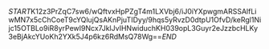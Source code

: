 $START$K12z3PrZqC7sw6/wQftvxHpPZgT4m1LXVbj6/iJ0iYXpwgmARSSAlfLiwMN7x5cChCoeT9cYQlujQsAKnPjuTIDyy/9hqs5yRvzD0dtpU1OfvD/keRgl1Nijc15OTBLo9iR8yrPewI9Ncx7JklJvIHNwiduchKH039opL3Guyr2eJzzbcHLKy3eBjAkcYUoKh2YXk5J4p6kz6RdMsQ78Wg==$END$